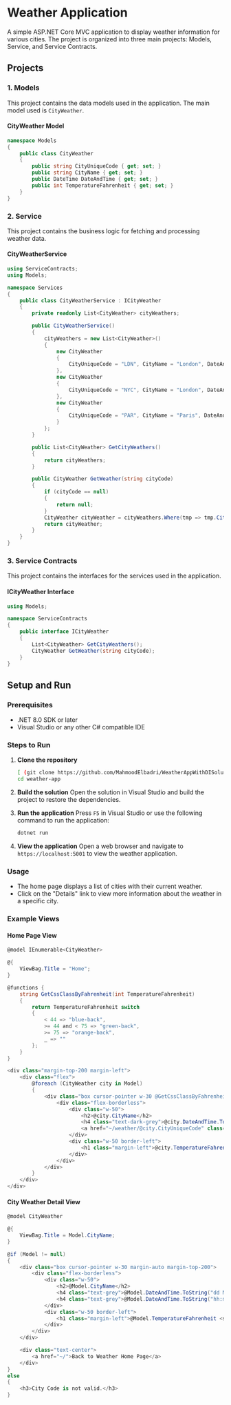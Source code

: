 


# Weather Application

A simple ASP.NET Core MVC application to display weather information for various cities. The project is organized into three main projects: Models, Service, and Service Contracts.

## Projects

### 1. Models
This project contains the data models used in the application. The main model used is `CityWeather`.

#### CityWeather Model
```csharp
namespace Models
{
    public class CityWeather
    {
        public string CityUniqueCode { get; set; }
        public string CityName { get; set; }
        public DateTime DateAndTime { get; set; }
        public int TemperatureFahrenheit { get; set; }
    }
}
```

### 2. Service
This project contains the business logic for fetching and processing weather data.

#### CityWeatherService
```csharp
using ServiceContracts;
using Models;

namespace Services
{
    public class CityWeatherService : ICityWeather
    {
        private readonly List<CityWeather> cityWeathers;

        public CityWeatherService()
        {
            cityWeathers = new List<CityWeather>()
            {
                new CityWeather
                {
                    CityUniqueCode = "LDN", CityName = "London", DateAndTime = Convert.ToDateTime("2030-01-01 8:00"), TemperatureFahrenheit = 33,
                },
                new CityWeather
                {
                    CityUniqueCode = "NYC", CityName = "London", DateAndTime = Convert.ToDateTime("2030-01-01 3:00"), TemperatureFahrenheit = 60
                },
                new CityWeather
                {
                    CityUniqueCode = "PAR", CityName = "Paris", DateAndTime = Convert.ToDateTime("2030-01-01 9:00"), TemperatureFahrenheit = 82,
                }
            };
        }

        public List<CityWeather> GetCityWeathers()
        {
            return cityWeathers;
        }

        public CityWeather GetWeather(string cityCode)
        {
            if (cityCode == null)
            {
                return null;
            }
            CityWeather cityWeather = cityWeathers.Where(tmp => tmp.CityUniqueCode == cityCode).FirstOrDefault();
            return cityWeather;
        }
    }
}
```

### 3. Service Contracts
This project contains the interfaces for the services used in the application.

#### ICityWeather Interface
```csharp
using Models;

namespace ServiceContracts
{
    public interface ICityWeather
    {
        List<CityWeather> GetCityWeathers();
        CityWeather GetWeather(string cityCode);
    }
}
```

## Setup and Run

### Prerequisites
- .NET 8.0 SDK or later
- Visual Studio or any other C# compatible IDE

### Steps to Run

1. **Clone the repository**
    ```sh
    [ (git clone https://github.com/MahmoodElbadri/WeatherAppWithDISolution.git) ]
    cd weather-app
    ```

2. **Build the solution**
    Open the solution in Visual Studio and build the project to restore the dependencies.

3. **Run the application**
    Press `F5` in Visual Studio or use the following command to run the application:
    ```sh
    dotnet run
    ```

4. **View the application**
    Open a web browser and navigate to `https://localhost:5001` to view the weather application.

### Usage
- The home page displays a list of cities with their current weather.
- Click on the "Details" link to view more information about the weather in a specific city.

### Example Views

#### Home Page View
```csharp
@model IEnumerable<CityWeather>

@{
    ViewBag.Title = "Home";
}

@functions {
    string GetCssClassByFahrenheit(int TemperatureFahrenheit)
    {
        return TemperatureFahrenheit switch
        {
            < 44 => "blue-back",
            >= 44 and < 75 => "green-back",
            >= 75 => "orange-back",
            _ => ""
        };
    }
}

<div class="margin-top-200 margin-left">
    <div class="flex">
        @foreach (CityWeather city in Model)
        {
            <div class="box cursor-pointer w-30 @GetCssClassByFahrenheit(city.TemperatureFahrenheit)">
                <div class="flex-borderless">
                    <div class="w-50">
                        <h2>@city.CityName</h2>
                        <h4 class="text-dark-grey">@city.DateAndTime.ToString("hh:mm tt")</h4>
                        <a href="~/weather/@city.CityUniqueCode" class="margin-top">Details</a>
                    </div>
                    <div class="w-50 border-left">
                        <h1 class="margin-left">@city.TemperatureFahrenheit <sup class="text-grey">&#8457</sup></h1>
                    </div>
                </div>
            </div>
        }
    </div>
</div>
```

#### City Weather Detail View
```csharp
@model CityWeather

@{
    ViewBag.Title = Model.CityName;
}

@if (Model != null)
{
    <div class="box cursor-pointer w-30 margin-auto margin-top-200">
        <div class="flex-borderless">
            <div class="w-50">
                <h2>@Model.CityName</h2>
                <h4 class="text-grey">@Model.DateAndTime.ToString("dd MMM yyyy")</h4>
                <h4 class="text-grey">@Model.DateAndTime.ToString("hh:mm tt")</h4>
            </div>
            <div class="w-50 border-left">
                <h1 class="margin-left">@Model.TemperatureFahrenheit <sup class="text-grey">&#8457</sup></h1>
            </div>
        </div>
    </div>

    <div class="text-center">
        <a href="~/">Back to Weather Home Page</a>
    </div>
}
else
{
    <h3>City Code is not valid.</h3>
}
```
